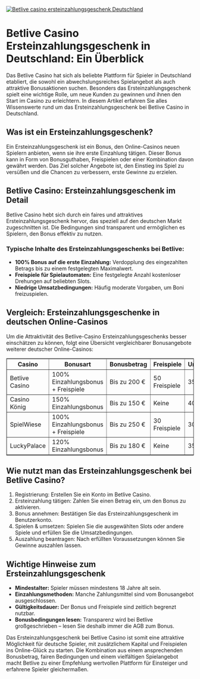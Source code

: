 [![Betlive casino ersteinzahlungsgeschenk Deutschland](https://123-caf.pages.dev/gitsignup.png)](https://vrmoo.ru/Bt82HjjY)

<h1>Betlive Casino Ersteinzahlungsgeschenk in Deutschland: Ein Überblick</h1>  <p>Das Betlive Casino hat sich als beliebte Plattform für Spieler in Deutschland etabliert, die sowohl ein abwechslungsreiches Spielangebot als auch attraktive Bonusaktionen suchen. Besonders das Ersteinzahlungsgeschenk spielt eine wichtige Rolle, um neue Kunden zu gewinnen und ihnen den Start im Casino zu erleichtern. In diesem Artikel erfahren Sie alles Wissenswerte rund um das Ersteinzahlungsgeschenk bei Betlive Casino in Deutschland.</p>  <h2>Was ist ein Ersteinzahlungsgeschenk?</h2>  <p>Ein Ersteinzahlungsgeschenk ist ein Bonus, den Online-Casinos neuen Spielern anbieten, wenn sie ihre erste Einzahlung tätigen. Dieser Bonus kann in Form von Bonusguthaben, Freispielen oder einer Kombination davon gewährt werden. Das Ziel solcher Angebote ist, den Einstieg ins Spiel zu versüßen und die Chancen zu verbessern, erste Gewinne zu erzielen.</p>  <h2>Betlive Casino: Ersteinzahlungsgeschenk im Detail</h2>  <p>Betlive Casino hebt sich durch ein faires und attraktives Ersteinzahlungsgeschenk hervor, das speziell auf den deutschen Markt zugeschnitten ist. Die Bedingungen sind transparent und ermöglichen es Spielern, den Bonus effektiv zu nutzen.</p>  <h3>Typische Inhalte des Ersteinzahlungsgeschenks bei Betlive:</h3>  <ul>   <li><strong>100% Bonus auf die erste Einzahlung:</strong> Verdopplung des eingezahlten Betrags bis zu einem festgelegten Maximalwert.</li>   <li><strong>Freispiele für Spielautomaten:</strong> Eine festgelegte Anzahl kostenloser Drehungen auf beliebten Slots.</li>   <li><strong>Niedrige Umsatzbedingungen:</strong> Häufig moderate Vorgaben, um Boni freizuspielen.</li> </ul>  <h2>Vergleich: Ersteinzahlungsgeschenke in deutschen Online-Casinos</h2>  <p>Um die Attraktivität des Betlive-Casino Ersteinzahlungsgeschenks besser einschätzen zu können, folgt eine Übersicht vergleichbarer Bonusangebote weiterer deutscher Online-Casinos:</p>  <table border="1" cellpadding="8" cellspacing="0" style="border-collapse: collapse; width: 100%;">   <thead>     <tr>       <th>Casino</th>       <th>Bonusart</th>       <th>Bonusbetrag</th>       <th>Freispiele</th>       <th>Umsatzbedingungen</th>     </tr>   </thead>   <tbody>     <tr>       <td>Betlive Casino</td>       <td>100% Einzahlungsbonus + Freispiele</td>       <td>Bis zu 200 €</td>       <td>50 Freispiele</td>       <td>35x Bonus</td>     </tr>     <tr>       <td>Casino König</td>       <td>150% Einzahlungsbonus</td>       <td>Bis zu 150 €</td>       <td>Keine</td>       <td>40x Bonus</td>     </tr>     <tr>       <td>SpielWiese</td>       <td>100% Einzahlungsbonus + Freispiele</td>       <td>Bis zu 250 €</td>       <td>30 Freispiele</td>       <td>30x Bonus</td>     </tr>     <tr>       <td>LuckyPalace</td>       <td>120% Einzahlungsbonus</td>       <td>Bis zu 180 €</td>       <td>Keine</td>       <td>35x Bonus</td>     </tr>   </tbody> </table>  <h2>Wie nutzt man das Ersteinzahlungsgeschenk bei Betlive Casino?</h2>  <ol>   <li>Registrierung: Erstellen Sie ein Konto im Betlive Casino.</li>   <li>Ersteinzahlung tätigen: Zahlen Sie einen Betrag ein, um den Bonus zu aktivieren.</li>   <li>Bonus annehmen: Bestätigen Sie das Ersteinzahlungsgeschenk im Benutzerkonto.</li>   <li>Spielen & umsetzen: Spielen Sie die ausgewählten Slots oder andere Spiele und erfüllen Sie die Umsatzbedingungen.</li>   <li>Auszahlung beantragen: Nach erfüllten Voraussetzungen können Sie Gewinne auszahlen lassen.</li> </ol>  <h2>Wichtige Hinweise zum Ersteinzahlungsgeschenk</h2>  <ul>   <li><strong>Mindestalter:</strong> Spieler müssen mindestens 18 Jahre alt sein.</li>   <li><strong>Einzahlungsmethoden:</strong> Manche Zahlungsmittel sind vom Bonusangebot ausgeschlossen.</li>   <li><strong>Gültigkeitsdauer:</strong> Der Bonus und Freispiele sind zeitlich begrenzt nutzbar.</li>   <li><strong>Bonusbedingungen lesen:</strong> Transparenz wird bei Betlive großgeschrieben – lesen Sie deshalb immer die AGB zum Bonus.</li> </ul>  <p>Das Ersteinzahlungsgeschenk bei Betlive Casino ist somit eine attraktive Möglichkeit für deutsche Spieler, mit zusätzlichem Kapital und Freispielen ins Online-Glück zu starten. Die Kombination aus einem ansprechenden Bonusbetrag, fairen Bedingungen und einem vielfältigen Spielangebot macht Betlive zu einer Empfehlung wertvollen Plattform für Einsteiger und erfahrene Spieler gleichermaßen.</p>